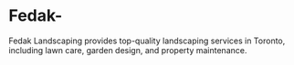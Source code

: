 # Fedak-
Fedak Landscaping provides top-quality landscaping services in Toronto, including lawn care, garden design, and property maintenance.

